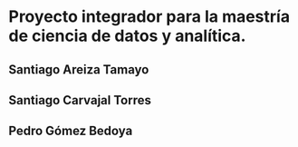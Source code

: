 # Proyecto integrador para la maestría de ciencia de datos y analítica.


## Santiago Areiza Tamayo
## Santiago Carvajal Torres
## Pedro Gómez Bedoya
